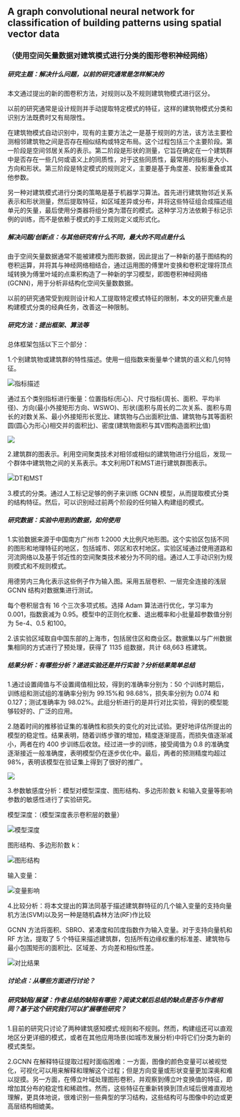 ## A graph convolutional neural network for classification of building patterns using spatial vector data

### （使用空间矢量数据对建筑模式进行分类的图形卷积神经网络）

##### **研究主题：解决什么问题，以前的研究通常是怎样解决的**

本文通过提出的新的图卷积方法，对规则以及不规则建筑物模式进行区分。

以前的研究通常是设计规则并手动提取特定模式的特征，这样的建筑物模式分类和识别方法既费时又有局限性。

在建筑物模式自动识别中，现有的主要方法之一是基于规则的方法，该方法主要检测相邻建筑物之间是否存在相似结构或特定布局。这个过程包括三个主要阶段。第一阶段是空间邻居关系的表示。第二阶段是形状的测量，它旨在确定在一个建筑群中是否存在一些几何或语义上的同质性，对于这些同质性，最常用的指标是大小、方向和形状。第三阶段是特定模式的规则定义，主要是基于角度差、投影重叠或其他参数。

另一种对建筑模式进行分类的策略是基于机器学习算法。首先进行建筑物邻近关系表示和形状测量，然后提取特征，如区域差异或分布，并将这些特征组合成描述组单元的矢量，最后使用分类器将组分类为潜在的模式。这种学习方法依赖于标记示例的训练，而不是依赖于模式的手工规则定义或形式化。



##### **解决问题/创新点：与其他研究有什么不同，最大的不同点是什么**

由于空间矢量数据通常不能被建模为图形数据，因此提出了一种新的基于图结构的卷积运算，并将其与神经网络相结合，通过运用图的傅里叶变换和卷积定理将顶点域转换为傅里叶域的点乘积构造了一种新的学习模型，即图卷积神经网络(GCNN)，用于分析非结构化空间矢量数数据。

以前的研究通常受到规则设计和人工提取特定模式特征的限制，本文的研究重点是构建模式分类的经典任务，改善这一种限制。

#####  **研究方法：提出框架、算法等**

 总体框架包括以下三个部分：

1.个别建筑物或建筑群的特性描述。使用一组指数来衡量单个建筑的语义和几何特征。

![指标描述](Snipaste_2019-09-22_19-30-48.jpg)

通过五个类别指标进行衡量：位置指标(形心)、尺寸指标(周长、面积、平均半径)、方向(最小外接矩形方向、WSWO)、形状(面积与周长的二次关系、面积与周长的对数关系、最小外接矩形长宽比、建筑物与凸出面积比值、建筑物与其等面积圆(圆心为形心)相交并的面积比)、密度(建筑物面积与其V图构造面积比值)

![](Snipaste_2019-09-27_09-03-10.jpg)

2.建筑群的图表示。利用空间聚类技术对相邻或相似的建筑物进行分组后，发现一个群体中建筑物之间的关系表示。本文利用DT和MST进行建筑群图表示。

![DT和MST](Snipaste_2019-09-24_19-23-56.jpg)



3.模式的分类。通过人工标记足够的例子来训练 GCNN 模型，从而提取模式分类的结构特征。然后，可以识别经过前两个阶段的任何输入构建组的模式。



##### **研究数据：实验中用到的数据，如何使用**

1.实验数据来源于中国南方广州市 1:2000 大比例尺地形图。这个实验区包括不同的图形和地理特征的地区，包括城市、郊区和农村地区。实验区域通过使用道路和河流网络以及基于邻近性的空间聚类技术被分为不同的组。通过人工手动识别为规则模式和不规则模式。

用德劳内三角化表示这些例子作为输入图。采用五层卷积、一层完全连接的浅层 GCNN 结构对数据集进行测试。

每个卷积层含有 16 个三次多项式核。选择 Adam 算法进行优化，学习率为 0.001，指数衰减为 0.95。模型中的正则化权重、退出概率和小批量超参数值分别为 5e-4、0.5 和100。



2.该实验区域取自中国东部的上海市，包括居住区和商业区。数据集以与广州数据集相同的方式进行了预处理，获得了 1135 组数据，共计 68,663 栋建筑。

 

##### **结果分析：有哪些分析？递进实验还是并行实验？分析结果简单总结**

 1.通过设置阈值与不设置阈值相比较，得到的准确率分别为：50 个训练时期后，训练组和测试组的准确率分别为 99.15%和 98.68%，损失率分别为 0.074 和 0.127；测试准确率为 98.02%。此组分析进行的是并行对比实验，得到的模型能够较好的、广泛的应用。



 2.随着时间的推移验证集的准确性和损失的变化的对比试验。更好地评估所提出的模型的稳定性。结果表明，随着训练步骤的增加，精度逐渐提高，而损失值逐渐减小，两者在约 400 步训练后收敛。经过进一步的训练，接受阈值为 0.8 的准确度逐渐接近一般准确度，表明模型仍在逐步优化中。最后，两者的预测精度均超过 98%，表明该模型在验证集上得到了很好的推广。

 ![](Snipaste_2019-09-25_09-45-10.jpg)



3.参数敏感度分析：模型对模型深度、图形结构、多边形阶数 k 和输入变量等影响参数的敏感性进行了实验研究。

模型深度：（模型深度表示卷积层的数量）

![模型深度](Snipaste_2019-09-25_10-06-07.jpg)

图形结构、多边形阶数 k：

![图形结构](Snipaste_2019-09-25_10-05-13.jpg)

输入变量：

![变量影响](Snipaste_2019-09-25_10-07-38.jpg)



4.比较分析：将本文提出的算法同基于描述建筑群特征的几个输入变量的支持向量机方法(SVM)以及另一种是随机森林方法(RF)作比较

GCNN 方法将面积、SBRO、紧凑度和凹度指数作为输入变量。对于支持向量机和 RF 方法，提取了 5 个特征来描述建筑群，包括所有边缘权重的标准差、建筑物与最小包围矩形的面积比、区域差、方向差和相似性差。

![对比结果](Snipaste_2019-09-25_10-17-21.jpg)



#####  **讨论点：从哪些方面进行讨论？**

 

 

 

##### **研究缺陷/展望：作者总结的缺陷有哪些？阅读文献后总结的缺点是否与作者相同？基于这个研究我们可以扩展哪些研究？**

1.目前的研究只讨论了两种建筑感知模式:规则和不规则。然而，构建组还可以直观地区分更详细的模式，或者在其他应用场景(如城市发展分析)中将它们分类为新的模式类型。

2.GCNN 在解释特征提取过程时面临困难：一方面，图像的颜色变量可以被视觉化，可视化可以用来解释和理解这个过程；但是方向变量或形状变量更加深奥和难以捉摸。另一方面，在傅立叶域处理图形卷积，并观察到傅立叶变换值的特征，即增加其分布的稳定性和稀疏性。然而，这些特征在重新转换到顶点域后很难直观地理解，更具体地说，很难识别一些典型的学习结构，这些结构可与图像中的边或更高层结构相媲美。











